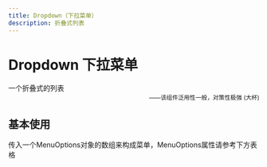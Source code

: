 ```yaml
---
title: Dropdown（下拉菜单）
description: 折叠式列表
---
```


# Dropdown 下拉菜单

一个折叠式的列表  
<small style="color: var(--utp-color-primary);text-align:right;display:block;">——该组件泛用性一般，对策性极强 (大杯)</small>

## 基本使用

传入一个MenuOptions对象的数组来构成菜单，MenuOptions属性请参考下方表格
<preview path="../demo/UtpDropdown/Basic.vue" title="基本使用" description=""></preview>
